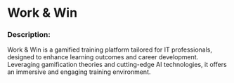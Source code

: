 # Work & Win
### Description:
Work & Win is a gamified training platform tailored for IT professionals, designed to enhance learning outcomes and career
development. Leveraging gamification theories and cutting-edge AI technologies, it offers an immersive and engaging training
environment.
